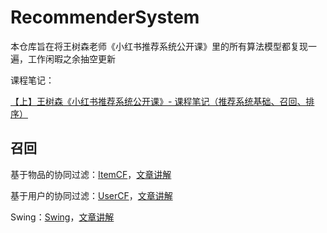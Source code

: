 # RecommenderSystem
本仓库旨在将王树森老师《小红书推荐系统公开课》里的所有算法模型都复现一遍，工作闲暇之余抽空更新

课程笔记：

[【上】王树森《小红书推荐系统公开课》- 课程笔记（推荐系统基础、召回、排序）](https://blog.csdn.net/qq_43629945/article/details/134109883?sharetype=blogdetail&sharerId=134109883&sharerefer=PC&sharesource=qq_43629945&spm=1011.2480.3001.8118)



## 召回

基于物品的协同过滤：[ItemCF](https://github.com/yqqCheergo/RecommenderSystem/tree/main/Recall/ItemCF)，[文章讲解](https://zhuanlan.zhihu.com/p/720477610)

基于用户的协同过滤：[UserCF](https://github.com/yqqCheergo/RecommenderSystem/tree/main/Recall/UserCF)，[文章讲解](https://zhuanlan.zhihu.com/p/720477610)

Swing：[Swing](https://github.com/yqqCheergo/RecommenderSystem/tree/main/Recall/Swing)，[文章讲解](https://zhuanlan.zhihu.com/p/788444439)

